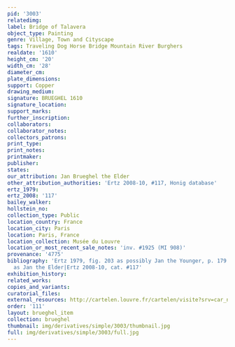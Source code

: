 ```yaml
---
pid: '3003'
relatedimg: 
label: Bridge of Talavera
object_type: Painting
genre: Village, Town and Cityscape
tags: Traveling Dog Horse Bridge Mountain River Burghers
realdate: '1610'
height_cm: '20'
width_cm: '28'
diameter_cm: 
plate_dimensions: 
support: Copper
drawing_medium: 
signature: BRUEGHEL 1610
signature_location: 
support_marks: 
further_inscription: 
collaborators: 
collaborator_notes: 
collectors_patrons: 
print_type: 
print_notes: 
printmaker: 
publisher: 
states: 
our_attribution: Jan Brueghel the Elder
other_attribution_authorities: 'Ertz 2008-10, #117, Honig database'
ertz_1979: 
ertz_2008: '117'
bailey_walker: 
hollstein_no: 
collection_type: Public
location_country: France
location_city: Paris
location: Paris, France
location_collection: Musée du Louvre
location_or_most_recent_sale_notes: 'inv. #1925 (MI 908)'
provenance: '4775'
bibliography: 'Ertz 1979, fig. 203 as possibly Jan the Younger, p. 179 |Foucart 1981
  as Jan the Elder|Ertz 2008-10, cat. #117'
exhibition_history: 
related_works: 
copies_and_variants: 
curatorial_files: 
external_resources: http://cartelen.louvre.fr/cartelen/visite?srv=car_not_frame&idNotice=24244&langue=en
order: '111'
layout: brueghel_item
collection: brueghel
thumbnail: img/derivatives/simple/3003/thumbnail.jpg
full: img/derivatives/simple/3003/full.jpg
---
```


